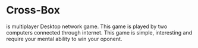 # Cross-Box

is multiplayer Desktop network game. This game is played by two computers connected through internet. This game is simple, interesting and require your mental ability to win your oponent.
